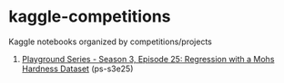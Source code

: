 # kaggle-competitions
Kaggle notebooks organized by competitions/projects

1. [Playground Series - Season 3, Episode 25: Regression with a Mohs Hardness Dataset](https://www.kaggle.com/competitions/playground-series-s3e25) (ps-s3e25)
